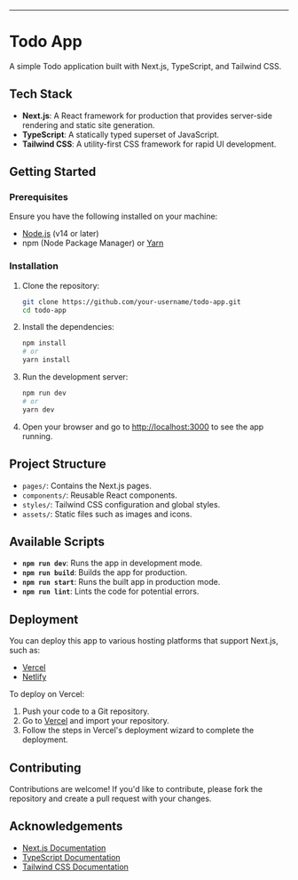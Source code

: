 ---

# Todo App

A simple Todo application built with Next.js, TypeScript, and Tailwind CSS.

## Tech Stack

- **Next.js**: A React framework for production that provides server-side rendering and static site generation.
- **TypeScript**: A statically typed superset of JavaScript.
- **Tailwind CSS**: A utility-first CSS framework for rapid UI development.

## Getting Started

### Prerequisites

Ensure you have the following installed on your machine:

- [Node.js](https://nodejs.org/en/) (v14 or later)
- npm (Node Package Manager) or [Yarn](https://yarnpkg.com/)

### Installation

1. Clone the repository:

   ```bash
   git clone https://github.com/your-username/todo-app.git
   cd todo-app
   ```

2. Install the dependencies:

   ```bash
   npm install
   # or
   yarn install
   ```

3. Run the development server:

   ```bash
   npm run dev
   # or
   yarn dev
   ```

4. Open your browser and go to [http://localhost:3000](http://localhost:3000) to see the app running.

## Project Structure

- `pages/`: Contains the Next.js pages.
- `components/`: Reusable React components.
- `styles/`: Tailwind CSS configuration and global styles.
- `assets/`: Static files such as images and icons.

## Available Scripts

- **`npm run dev`**: Runs the app in development mode.
- **`npm run build`**: Builds the app for production.
- **`npm run start`**: Runs the built app in production mode.
- **`npm run lint`**: Lints the code for potential errors.

## Deployment

You can deploy this app to various hosting platforms that support Next.js, such as:

- [Vercel](https://vercel.com/)
- [Netlify](https://www.netlify.com/)

To deploy on Vercel:

1. Push your code to a Git repository.
2. Go to [Vercel](https://vercel.com/) and import your repository.
3. Follow the steps in Vercel's deployment wizard to complete the deployment.

## Contributing

Contributions are welcome! If you'd like to contribute, please fork the repository and create a pull request with your changes.

## Acknowledgements

- [Next.js Documentation](https://nextjs.org/docs)
- [TypeScript Documentation](https://www.typescriptlang.org/docs/)
- [Tailwind CSS Documentation](https://tailwindcss.com/docs)
